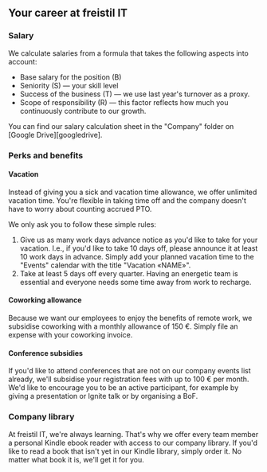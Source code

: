 ## Your career at freistil IT

### Salary

We calculate salaries from a formula that takes the following aspects into
account:

* Base salary for the position (B)
* Seniority (S) — your skill level
* Success of the business (T) — we use last year's turnover as a proxy.
* Scope of responsibility (R) — this factor reflects how much you continuously
  contribute to our growth.

You can find our salary calculation sheet in the "Company" folder on [Google
Drive][googledrive].


### Perks and benefits

#### Vacation

Instead of giving you a sick and vacation time allowance, we offer unlimited
vacation time. You're flexible in taking time off and the company doesn't have
to worry about counting accrued PTO.

We only ask you to follow these simple rules:

1. Give us as many work days advance notice as you'd like to take for your
   vacation. I.e., if you'd like to take 10 days off, please announce it at
   least 10 work days in advance. Simply add your planned vacation time to the
   "Events" calendar with the title "Vacation «NAME»".
2. Take at least 5 days off every quarter. Having an energetic team is essential
   and everyone needs some time away from work to recharge.


#### Coworking allowance

Because we want our employees to enjoy the benefits of remote work, we subsidise
coworking with a monthly allowance of 150 €. Simply file an expense with your
coworking invoice.


#### Conference subsidies

If you'd like to attend conferences that are not on our company events list
already, we'll subsidise your registration fees with up to 100 € per month. We'd
like to encourage you to be an active participant, for example by giving a
presentation or Ignite talk or by organising a BoF.


### Company library

At freistil IT, we're always learning. That's why we offer every team member a
personal Kindle ebook reader with access to our company library. If you'd like
to read a book that isn't yet in our Kindle library, simply order it. No matter
what book it is, we'll get it for you.


